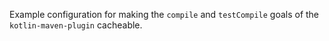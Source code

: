 Example configuration for making the `compile` and `testCompile` goals of the `kotlin-maven-plugin` cacheable.
